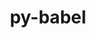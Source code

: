---
title: "py-babel"
layout: cache
categories: [package, develop-2024-06-02]
meta: {"versions": ["2.12.1"], "compilers": ["gcc@=11.1.0", "gcc@=11.4.0", "gcc@=9.4.0", "oneapi@=2024.0.0"], "oss": ["ubuntu20.04", "ubuntu22.04"], "platforms": ["linux"], "targets": ["neoverse_v1", "neoverse_v2", "ppc64le", "x86_64_v3"], "stacks": ["data-vis-sdk", "e4s", "e4s-neoverse-v2", "e4s-neoverse_v1", "e4s-oneapi", "e4s-power", "root"], "num_specs": 12, "num_specs_by_stack": {"e4s-power": 2, "root": 12, "data-vis-sdk": 2, "e4s-neoverse_v1": 2, "e4s-neoverse-v2": 1, "e4s": 3, "e4s-oneapi": 2}}
spec_details: [{"hash": "bzwzmrttojb5wis7txg3m3sgehixsrer", "compiler": "gcc@=9.4.0", "versions": ["2.12.1"], "os": "ubuntu20.04", "platform": "linux", "target": "ppc64le", "variants": ["build_system=python_pip"], "stacks": ["e4s-power", "root"], "size": "-", "tarball": "https://binaries.spack.io/develop-2024-06-02/build_cache/linux-ubuntu20.04-ppc64le/gcc-9.4.0/py-babel-2.12.1/linux-ubuntu20.04-ppc64le-gcc-9.4.0-py-babel-2.12.1-bzwzmrttojb5wis7txg3m3sgehixsrer.spack"}, {"hash": "usnjx4cwrhx4nxwbhw34rpr7bx6vawdr", "compiler": "gcc@=9.4.0", "versions": ["2.12.1"], "os": "ubuntu20.04", "platform": "linux", "target": "ppc64le", "variants": ["build_system=python_pip"], "stacks": ["e4s-power", "root"], "size": "-", "tarball": "https://binaries.spack.io/develop-2024-06-02/build_cache/linux-ubuntu20.04-ppc64le/gcc-9.4.0/py-babel-2.12.1/linux-ubuntu20.04-ppc64le-gcc-9.4.0-py-babel-2.12.1-usnjx4cwrhx4nxwbhw34rpr7bx6vawdr.spack"}, {"hash": "uyav3ltet7onhpqvkw2quezrfbykacda", "compiler": "gcc@=11.1.0", "versions": ["2.12.1"], "os": "ubuntu20.04", "platform": "linux", "target": "x86_64_v3", "variants": ["build_system=python_pip"], "stacks": ["data-vis-sdk", "root"], "size": "-", "tarball": "https://binaries.spack.io/develop-2024-06-02/build_cache/linux-ubuntu20.04-x86_64_v3/gcc-11.1.0/py-babel-2.12.1/linux-ubuntu20.04-x86_64_v3-gcc-11.1.0-py-babel-2.12.1-uyav3ltet7onhpqvkw2quezrfbykacda.spack"}, {"hash": "uuf7wji5kzl4cootmsssredtwiu2gh4t", "compiler": "gcc@=11.1.0", "versions": ["2.12.1"], "os": "ubuntu20.04", "platform": "linux", "target": "x86_64_v3", "variants": ["build_system=python_pip"], "stacks": ["data-vis-sdk", "root"], "size": "-", "tarball": "https://binaries.spack.io/develop-2024-06-02/build_cache/linux-ubuntu20.04-x86_64_v3/gcc-11.1.0/py-babel-2.12.1/linux-ubuntu20.04-x86_64_v3-gcc-11.1.0-py-babel-2.12.1-uuf7wji5kzl4cootmsssredtwiu2gh4t.spack"}, {"hash": "vnzxlzijpznqi3jgcsd56epzjmrjny4e", "compiler": "gcc@=11.4.0", "versions": ["2.12.1"], "os": "ubuntu22.04", "platform": "linux", "target": "neoverse_v1", "variants": ["build_system=python_pip"], "stacks": ["e4s-neoverse_v1", "root"], "size": "-", "tarball": "https://binaries.spack.io/develop-2024-06-02/build_cache/linux-ubuntu22.04-neoverse_v1/gcc-11.4.0/py-babel-2.12.1/linux-ubuntu22.04-neoverse_v1-gcc-11.4.0-py-babel-2.12.1-vnzxlzijpznqi3jgcsd56epzjmrjny4e.spack"}, {"hash": "hj4v6edhomjkdqoosxoj44bol37xss7p", "compiler": "gcc@=11.4.0", "versions": ["2.12.1"], "os": "ubuntu22.04", "platform": "linux", "target": "neoverse_v1", "variants": ["build_system=python_pip"], "stacks": ["e4s-neoverse_v1", "root"], "size": "-", "tarball": "https://binaries.spack.io/develop-2024-06-02/build_cache/linux-ubuntu22.04-neoverse_v1/gcc-11.4.0/py-babel-2.12.1/linux-ubuntu22.04-neoverse_v1-gcc-11.4.0-py-babel-2.12.1-hj4v6edhomjkdqoosxoj44bol37xss7p.spack"}, {"hash": "xfztvjgmywm7j3imbndgnmkp5teplwy2", "compiler": "gcc@=11.4.0", "versions": ["2.12.1"], "os": "ubuntu22.04", "platform": "linux", "target": "neoverse_v2", "variants": ["build_system=python_pip"], "stacks": ["e4s-neoverse-v2", "root"], "size": "-", "tarball": "https://binaries.spack.io/develop-2024-06-02/build_cache/linux-ubuntu22.04-neoverse_v2/gcc-11.4.0/py-babel-2.12.1/linux-ubuntu22.04-neoverse_v2-gcc-11.4.0-py-babel-2.12.1-xfztvjgmywm7j3imbndgnmkp5teplwy2.spack"}, {"hash": "rorx3kbbnfxxyvlm7x7e4bp7ztr75v5q", "compiler": "gcc@=11.4.0", "versions": ["2.12.1"], "os": "ubuntu22.04", "platform": "linux", "target": "x86_64_v3", "variants": ["build_system=python_pip"], "stacks": ["root", "e4s"], "size": "-", "tarball": "https://binaries.spack.io/develop-2024-06-02/build_cache/linux-ubuntu22.04-x86_64_v3/gcc-11.4.0/py-babel-2.12.1/linux-ubuntu22.04-x86_64_v3-gcc-11.4.0-py-babel-2.12.1-rorx3kbbnfxxyvlm7x7e4bp7ztr75v5q.spack"}, {"hash": "scmnnj2yifgblb23gequ36onipro3hfl", "compiler": "gcc@=11.4.0", "versions": ["2.12.1"], "os": "ubuntu22.04", "platform": "linux", "target": "x86_64_v3", "variants": ["build_system=python_pip"], "stacks": ["root", "e4s"], "size": "-", "tarball": "https://binaries.spack.io/develop-2024-06-02/build_cache/linux-ubuntu22.04-x86_64_v3/gcc-11.4.0/py-babel-2.12.1/linux-ubuntu22.04-x86_64_v3-gcc-11.4.0-py-babel-2.12.1-scmnnj2yifgblb23gequ36onipro3hfl.spack"}, {"hash": "rgnllydvtcun6kvrfr5md43y6ensgech", "compiler": "gcc@=11.4.0", "versions": ["2.12.1"], "os": "ubuntu22.04", "platform": "linux", "target": "x86_64_v3", "variants": ["build_system=python_pip"], "stacks": ["root", "e4s"], "size": "-", "tarball": "https://binaries.spack.io/develop-2024-06-02/build_cache/linux-ubuntu22.04-x86_64_v3/gcc-11.4.0/py-babel-2.12.1/linux-ubuntu22.04-x86_64_v3-gcc-11.4.0-py-babel-2.12.1-rgnllydvtcun6kvrfr5md43y6ensgech.spack"}, {"hash": "l3qpcjktulfhga3mwrvavbve73kjawdr", "compiler": "oneapi@=2024.0.0", "versions": ["2.12.1"], "os": "ubuntu22.04", "platform": "linux", "target": "x86_64_v3", "variants": ["build_system=python_pip"], "stacks": ["root", "e4s-oneapi"], "size": "-", "tarball": "https://binaries.spack.io/develop-2024-06-02/build_cache/linux-ubuntu22.04-x86_64_v3/oneapi-2024.0.0/py-babel-2.12.1/linux-ubuntu22.04-x86_64_v3-oneapi-2024.0.0-py-babel-2.12.1-l3qpcjktulfhga3mwrvavbve73kjawdr.spack"}, {"hash": "zyhczvdxk4jwwruzxxz75ntphrnlrmaf", "compiler": "oneapi@=2024.0.0", "versions": ["2.12.1"], "os": "ubuntu22.04", "platform": "linux", "target": "x86_64_v3", "variants": ["build_system=python_pip"], "stacks": ["root", "e4s-oneapi"], "size": "-", "tarball": "https://binaries.spack.io/develop-2024-06-02/build_cache/linux-ubuntu22.04-x86_64_v3/oneapi-2024.0.0/py-babel-2.12.1/linux-ubuntu22.04-x86_64_v3-oneapi-2024.0.0-py-babel-2.12.1-zyhczvdxk4jwwruzxxz75ntphrnlrmaf.spack"}]
---